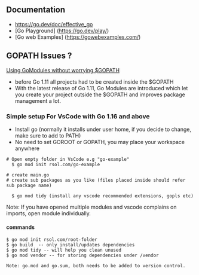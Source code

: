 
## Documentation
* https://go.dev/doc/effective_go
* [Go Playground] (https://go.dev/play/)
* [Go web Examples] (https://gowebexamples.com/)

## GOPATH Issues ?
[Using GoModules without worrying $GOPATH](https://medium.com/mindorks/create-projects-independent-of-gopath-using-go-modules-802260cdfb51)
* before Go 1.11 all projects had to be created inside the $GOPATH
* With the latest release of Go 1.11, Go Modules are introduced which let you create your project outside the $GOPATH and improves package management a lot.


### Simple setup For VsCode with Go 1.16 and above
* Install go (normally it installs under user home, if you decide to change, make sure to add to PATH)
* No need to set GOROOT or GOPATH, you may place your workspace anywhere

```
# Open empty folder in VsCode e.g "go-example"
  $ go mod init rsol.com/go-example

# create main.go
# create sub packages as you like (files placed inside should refer sub package name)

  $ go mod tidy (install any vscode recommended extensions, gopls etc)
```

Note: If you have opened multiple modules and vscode complains on imports, open module individually.

#### commands
```
$ go mod init rsol.com/root-folder
$ go build  -- only install/updates dependencies
$ go mod tidy -- will help you clean unused
$ go mod vendor -- for storing dependencies under /vendor 

Note: go.mod and go.sum, both needs to be added to version control.
```

